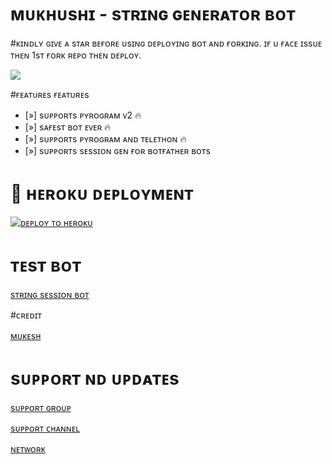 #  ᴍᴜᴋʜᴜsʜɪ - sᴛʀɪɴɢ  ɢᴇɴᴇʀᴀᴛᴏʀ  ʙᴏᴛ


#ᴋɪɴᴅʟʏ ɢɪᴠᴇ ᴀ sᴛᴀʀ  ʙᴇғᴏʀᴇ  ᴜsɪɴɢ  ᴅᴇᴘʟᴏʏɪɴɢ ʙᴏᴛ ᴀɴᴅ ғᴏʀᴋɪɴɢ.
 ɪғ ᴜ ғᴀᴄᴇ ɪssᴜᴇ ᴛʜᴇɴ 1sᴛ ғᴏʀᴋ ʀᴇᴘᴏ ᴛʜᴇɴ ᴅᴇᴘʟᴏʏ.


<p> 
  <img src="https://telegra.ph/file/a932394f6b7d106e66cc5.jpg">
</p>

 #ғᴇᴀᴛᴜʀᴇs
ғᴇᴀᴛᴜʀᴇs

- [»] sᴜᴩᴩᴏʀᴛs ᴩʏʀᴏɢʀᴀᴍ ᴠ2 🔥
- [»] sᴀғᴇsᴛ ʙᴏᴛ ᴇᴠᴇʀ 🔥
- [»] sᴜᴩᴩᴏʀᴛs ᴩʏʀᴏɢʀᴀᴍ ᴀɴᴅ ᴛᴇʟᴇᴛʜᴏɴ 🔥
- [»] sᴜᴩᴩᴏʀᴛs sᴇssɪᴏɴ ɢᴇɴ ғᴏʀ ʙᴏᴛғᴀᴛʜᴇʀ ʙᴏᴛs







# 🚀 ʜᴇʀᴏᴋᴜ  ᴅᴇᴘʟᴏʏᴍᴇɴᴛ


[![ᴅᴇᴘʟᴏʏ ᴛᴏ ʜᴇʀᴏᴋᴜ](https://www.herokucdn.com/deploy/button.svg)](https://heroku.com/deploy?template=https://github.com/Itz-mst-boy/fuck)

# ᴛᴇsᴛ ʙᴏᴛ 
[sᴛʀɪɴɢ   sᴇssɪᴏɴ ʙᴏᴛ](https://t.me/itz_string_session_bot)



#ᴄʀᴇᴅɪᴛ

[ᴍᴜᴋᴇsʜ](https://t.me/itz_mst_boy)

[](https://t.me/)

#  sᴜᴘᴘᴏʀᴛ ɴᴅ ᴜᴘᴅᴀᴛᴇs

[sᴜᴘᴘᴏʀᴛ ɢʀᴏᴜᴘ](https://t.me/worldwide_friend_zone)

[sᴜᴘᴘᴏʀᴛ ᴄʜᴀɴɴᴇʟ](https://t.me/mukhushi_official)

[ ɴᴇᴛᴡᴏʀᴋ ](https://t.me/mastermind_network_official)
